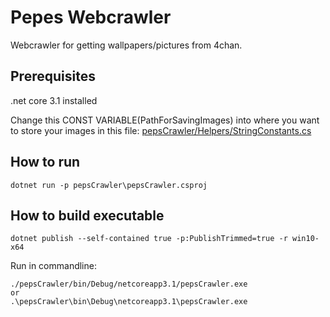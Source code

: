﻿# Pepes Webcrawler

Webcrawler for getting wallpapers/pictures from 4chan.  

## Prerequisites  

.net core 3.1 installed  

Change this CONST VARIABLE(PathForSavingImages) into where you want to store your images in this file: [pepsCrawler/Helpers/StringConstants.cs](pepsCrawler/Helpers/StringConstants.cs)  

## How to run  

```  
dotnet run -p pepsCrawler\pepsCrawler.csproj  
```  

## How to build executable

```()
dotnet publish --self-contained true -p:PublishTrimmed=true -r win10-x64  
```

Run in commandline:
```()
./pepsCrawler/bin/Debug/netcoreapp3.1/pepsCrawler.exe
or  
.\pepsCrawler\bin\Debug\netcoreapp3.1\pepsCrawler.exe
```